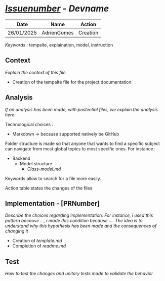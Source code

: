 # [$Issue number$](link) - $Dev name$

| Date | Name | Action |
|:----:|:----:|:------:|
|26/01/2025|AdrienGomes|Creation|

_Keywords :_ tempalte, explaination, model, instruction

## Context
_Explain the context of this file_

- Creation of the tempalte file for the project documentation

## Analysis
_If an analysis has been made, with postential files, we explain the analysis here_

Technological choices :
- Markdown -> because supported natively be GitHub

Folder structure is made so that anyone that wants to find a specific subject can navigate from most global topics to most specific ones.
For instance :
- Backend
	- Model structure
		- _Class-model.md_

Keywords allow to search for a file more easily.

Action table states the changes of the files 

## Implementation - [PRNumber]
_Describe the choices regarding implementation. For instance, i used this pattern because ..., i made this condition because ....
The idea is to understand why this hypothesis has been made and the consequences of changing it_

- Creation of _template.md_
- Completion of _readme.md_

## Test
_How to test the changes and unitary tests made to validate the behavior_
